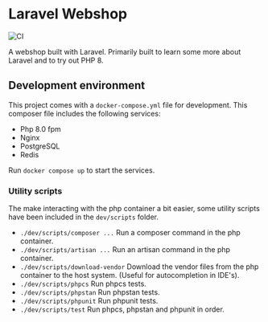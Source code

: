 
# Laravel Webshop

![CI](https://github.com/melvinversluijs/webshop-laravel/actions/workflows/ci.yml/badge.svg)

A webshop built with Laravel. Primarily built to learn some more about Laravel and to try out PHP 8.

## Development environment

This project comes with a `docker-compose.yml` file for development. This composer file includes the following services:

- Php 8.0 fpm
- Nginx
- PostgreSQL
- Redis

Run `docker compose up` to start the services.

### Utility scripts

The make interacting with the php container a bit easier, some utility scripts have been included in the 
`dev/scripts` folder.

- `./dev/scripts/composer ...` Run a composer command in the php container.
- `./dev/scripts/artisan ...` Run an artisan command in the php container.
- `./dev/scripts/download-vendor` Download the vendor files from the php container to the host system. (Useful for 
  autocompletion in IDE's).
- `./dev/scripts/phpcs` Run phpcs tests.
- `./dev/scripts/phpstan` Run phpstan tests.
- `./dev/scripts/phpunit` Run phpunit tests.
- `./dev/scripts/test` Run phpcs, phpstan and phpunit in order.
